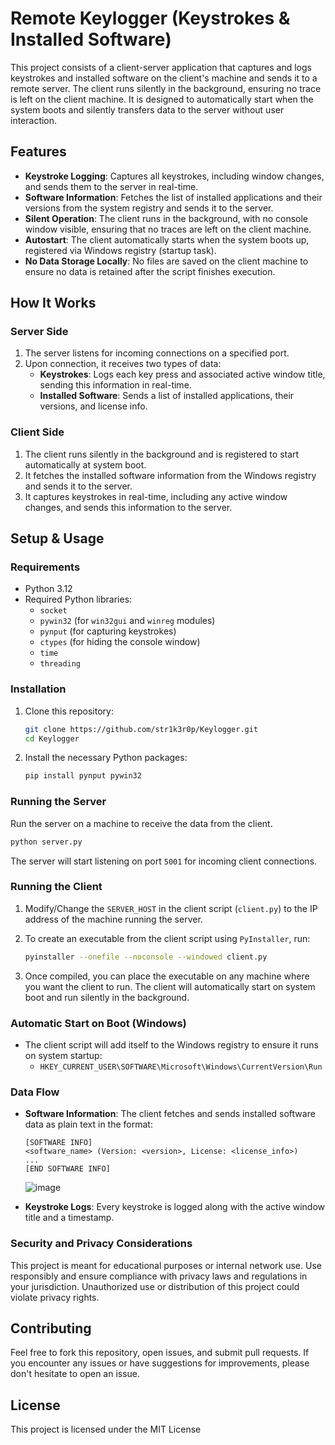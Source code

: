 # Remote Keylogger (Keystrokes & Installed Software)

This project consists of a client-server application that captures and logs keystrokes and installed software on the client's machine and sends it to a remote server. The client runs silently in the background, ensuring no trace is left on the client machine. It is designed to automatically start when the system boots and silently transfers data to the server without user interaction.

## Features

- **Keystroke Logging**: Captures all keystrokes, including window changes, and sends them to the server in real-time.
- **Software Information**: Fetches the list of installed applications and their versions from the system registry and sends it to the server.
- **Silent Operation**: The client runs in the background, with no console window visible, ensuring that no traces are left on the client machine.
- **Autostart**: The client automatically starts when the system boots up, registered via Windows registry (startup task).
- **No Data Storage Locally**: No files are saved on the client machine to ensure no data is retained after the script finishes execution.

## How It Works

### Server Side
1. The server listens for incoming connections on a specified port.
2. Upon connection, it receives two types of data:
   - **Keystrokes**: Logs each key press and associated active window title, sending this information in real-time.
   - **Installed Software**: Sends a list of installed applications, their versions, and license info.

### Client Side
1. The client runs silently in the background and is registered to start automatically at system boot.
2. It fetches the installed software information from the Windows registry and sends it to the server.
3. It captures keystrokes in real-time, including any active window changes, and sends this information to the server.

## Setup & Usage

### Requirements
- Python 3.12
- Required Python libraries:
  - `socket`
  - `pywin32` (for `win32gui` and `winreg` modules)
  - `pynput` (for capturing keystrokes)
  - `ctypes` (for hiding the console window)
  - `time`
  - `threading`

### Installation

1. Clone this repository:

   ```bash
   git clone https://github.com/str1k3r0p/Keylogger.git
   cd Keylogger
   ```

2. Install the necessary Python packages:

   ```bash
   pip install pynput pywin32
   ```

### Running the Server

Run the server on a machine to receive the data from the client.

```bash
python server.py
```

The server will start listening on port `5001` for incoming client connections.

### Running the Client

1. Modify/Change the `SERVER_HOST` in the client script (`client.py`) to the IP address of the machine running the server.
2. To create an executable from the client script using `PyInstaller`, run:

   ```bash
   pyinstaller --onefile --noconsole --windowed client.py
   ```

3. Once compiled, you can place the executable on any machine where you want the client to run. The client will automatically start on system boot and run silently in the background.

### Automatic Start on Boot (Windows)
- The client script will add itself to the Windows registry to ensure it runs on system startup:
  - `HKEY_CURRENT_USER\SOFTWARE\Microsoft\Windows\CurrentVersion\Run`

### Data Flow
- **Software Information**: The client fetches and sends installed software data as plain text in the format:
  ```plaintext
  [SOFTWARE INFO]
  <software_name> (Version: <version>, License: <license_info>)
  ...
  [END SOFTWARE INFO]
  ```
  ![image](https://github.com/user-attachments/assets/5224013d-d170-44ae-84a1-d14cc9f889d3)


- **Keystroke Logs**: Every keystroke is logged along with the active window title and a timestamp.

### Security and Privacy Considerations

This project is meant for educational purposes or internal network use. Use responsibly and ensure compliance with privacy laws and regulations in your jurisdiction. Unauthorized use or distribution of this project could violate privacy rights.

## Contributing

Feel free to fork this repository, open issues, and submit pull requests. If you encounter any issues or have suggestions for improvements, please don't hesitate to open an issue.

## License

This project is licensed under the MIT License 
